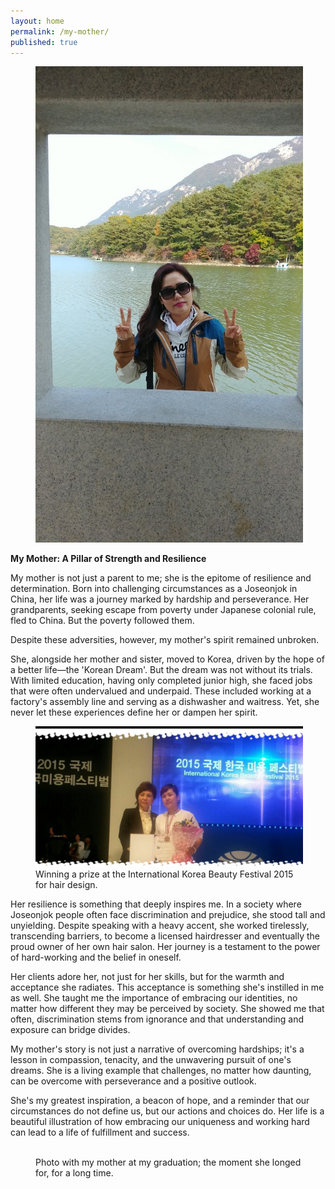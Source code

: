 ```yaml
---
layout: home
permalink: /my-mother/
published: true
---
```


<figure style="width: 85%" class="align-center">
  <img src="/assets/images/mother-1.jpg" alt="">
</figure>


**My Mother: A Pillar of Strength and Resilience**

My mother is not just a parent to me; she is the epitome of resilience and determination. Born into challenging circumstances as a Joseonjok in China, her life was a journey marked by hardship and perseverance. Her grandparents, seeking escape from poverty under Japanese colonial rule, fled to China. But the poverty followed them.

Despite these adversities, however, my mother's spirit remained unbroken.

She, alongside her mother and sister, moved to Korea, driven by the hope of a better life—the 'Korean Dream'. But the dream was not without its trials. With limited education, having only completed junior high, she faced jobs that were often undervalued and underpaid. These included working at a factory's assembly line and serving as a dishwasher and waitress. Yet, she never let these experiences define her or dampen her spirit.

<figure style="width: 85%" class="align-center">
  <img src="/assets/images/mother-2.png" alt="">
  <figcaption>Winning a prize at the International Korea Beauty Festival 2015 for hair design.</figcaption>
</figure>


Her resilience is something that deeply inspires me. In a society where Joseonjok people often face discrimination and prejudice, she stood tall and unyielding. Despite speaking with a heavy accent, she worked tirelessly, transcending barriers, to become a licensed hairdresser and eventually the proud owner of her own hair salon. Her journey is a testament to the power of hard-working and the belief in oneself.

Her clients adore her, not just for her skills, but for the warmth and acceptance she radiates. This acceptance is something she's instilled in me as well. She taught me the importance of embracing our identities, no matter how different they may be perceived by society. She showed me that often, discrimination stems from ignorance and that understanding and exposure can bridge divides.

My mother's story is not just a narrative of overcoming hardships; it's a lesson in compassion, tenacity, and the unwavering pursuit of one's dreams. She is a living example that challenges, no matter how daunting, can be overcome with perseverance and a positive outlook.

She's my greatest inspiration, a beacon of hope, and a reminder that our circumstances do not define us, but our actions and choices do. Her life is a beautiful illustration of how embracing our uniqueness and working hard can lead to a life of fulfillment and success.

<figure style="width: 85%" class="align-center">
  <img src="/assets/images/mother-3.png" alt="">
  <figcaption>Photo with my mother at my graduation; the moment she longed for, for a long time.</figcaption>
</figure>
